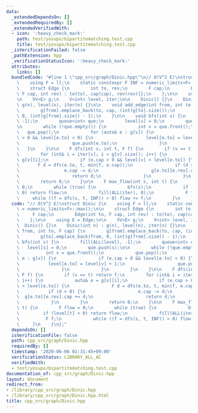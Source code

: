 ```yaml
---
data:
  _extendedDependsOn: []
  _extendedRequiredBy: []
  _extendedVerifiedWith:
  - icon: ':heavy_check_mark:'
    path: test/yosupo/bipartitematching.test.cpp
    title: test/yosupo/bipartitematching.test.cpp
  _isVerificationFailed: false
  _pathExtension: hpp
  _verificationStatusIcon: ':heavy_check_mark:'
  attributes:
    links: []
  bundledCode: "#line 1 \"cpp_src/graph/Dinic.hpp\"\n// O(V^2 E)\nstruct Dinic {\n\
    \    using F = ll;\n    static constexpr F INF = numeric_limits<F>::max();\n\n\
    \    struct Edge {\n        int to, rev;\n        F cap;\n        Edge(int to,\
    \ F cap, int rev) : to(to), cap(cap), rev(rev){};\n    };\n\n    using E = Edge;\n\
    \n    VV<E> g;\n    V<int> level, iter;\n\n    Dinic() {}\n    Dinic(int n) :\
    \ g(n), level(n), iter(n) {}\n\n    void add_edge(int from, int to, F cap) {\n\
    \        g[from].emplace_back(to, cap, (int)g[to].size());\n        g[to].emplace_back(from,\
    \ 0, (int)g[from].size() - 1);\n    }\n\n    void bfs(int s) {\n        fill(ALL(level),\
    \ -1);\n        queue<int> que;\n        level[s] = 0;\n        que.push(s);\n\
    \n        while (!que.empty()) {\n            int v = que.front();\n         \
    \   que.pop();\n            for (auto& e : g[v]) {\n                if (e.cap\
    \ > 0 && level[e.to] < 0) {\n                    level[e.to] = level[v] + 1;\n\
    \                    que.push(e.to);\n                }\n            }\n     \
    \   }\n    }\n\n    F dfs(int v, int t, F f) {\n        if (v == t) return f;\n\
    \        for (int& i = iter[v]; i < g[v].size(); i++) {\n            auto& e =\
    \ g[v][i];\n            if (e.cap > 0 && level[v] < level[e.to]) {\n         \
    \       F d = dfs(e.to, t, min(f, e.cap));\n                if (d > 0) {\n   \
    \                 e.cap -= d;\n                    g[e.to][e.rev].cap += d;\n\
    \                    return d;\n                }\n            }\n        }\n\
    \        return 0;\n    }\n\n    F max_flow(int s, int t) {\n        F flow =\
    \ 0;\n        while (true) {\n            bfs(s);\n            if (level[t] <\
    \ 0) return flow;\n            fill(ALL(iter), 0);\n            F f;\n       \
    \     while ((f = dfs(s, t, INF)) > 0) flow += f;\n        }\n    }\n};\n"
  code: "// O(V^2 E)\nstruct Dinic {\n    using F = ll;\n    static constexpr F INF\
    \ = numeric_limits<F>::max();\n\n    struct Edge {\n        int to, rev;\n   \
    \     F cap;\n        Edge(int to, F cap, int rev) : to(to), cap(cap), rev(rev){};\n\
    \    };\n\n    using E = Edge;\n\n    VV<E> g;\n    V<int> level, iter;\n\n  \
    \  Dinic() {}\n    Dinic(int n) : g(n), level(n), iter(n) {}\n\n    void add_edge(int\
    \ from, int to, F cap) {\n        g[from].emplace_back(to, cap, (int)g[to].size());\n\
    \        g[to].emplace_back(from, 0, (int)g[from].size() - 1);\n    }\n\n    void\
    \ bfs(int s) {\n        fill(ALL(level), -1);\n        queue<int> que;\n     \
    \   level[s] = 0;\n        que.push(s);\n\n        while (!que.empty()) {\n  \
    \          int v = que.front();\n            que.pop();\n            for (auto&\
    \ e : g[v]) {\n                if (e.cap > 0 && level[e.to] < 0) {\n         \
    \           level[e.to] = level[v] + 1;\n                    que.push(e.to);\n\
    \                }\n            }\n        }\n    }\n\n    F dfs(int v, int t,\
    \ F f) {\n        if (v == t) return f;\n        for (int& i = iter[v]; i < g[v].size();\
    \ i++) {\n            auto& e = g[v][i];\n            if (e.cap > 0 && level[v]\
    \ < level[e.to]) {\n                F d = dfs(e.to, t, min(f, e.cap));\n     \
    \           if (d > 0) {\n                    e.cap -= d;\n                  \
    \  g[e.to][e.rev].cap += d;\n                    return d;\n                }\n\
    \            }\n        }\n        return 0;\n    }\n\n    F max_flow(int s, int\
    \ t) {\n        F flow = 0;\n        while (true) {\n            bfs(s);\n   \
    \         if (level[t] < 0) return flow;\n            fill(ALL(iter), 0);\n  \
    \          F f;\n            while ((f = dfs(s, t, INF)) > 0) flow += f;\n   \
    \     }\n    }\n};"
  dependsOn: []
  isVerificationFile: false
  path: cpp_src/graph/Dinic.hpp
  requiredBy: []
  timestamp: '2020-06-06 01:31:45+09:00'
  verificationStatus: LIBRARY_ALL_AC
  verifiedWith:
  - test/yosupo/bipartitematching.test.cpp
documentation_of: cpp_src/graph/Dinic.hpp
layout: document
redirect_from:
- /library/cpp_src/graph/Dinic.hpp
- /library/cpp_src/graph/Dinic.hpp.html
title: cpp_src/graph/Dinic.hpp
---
```

